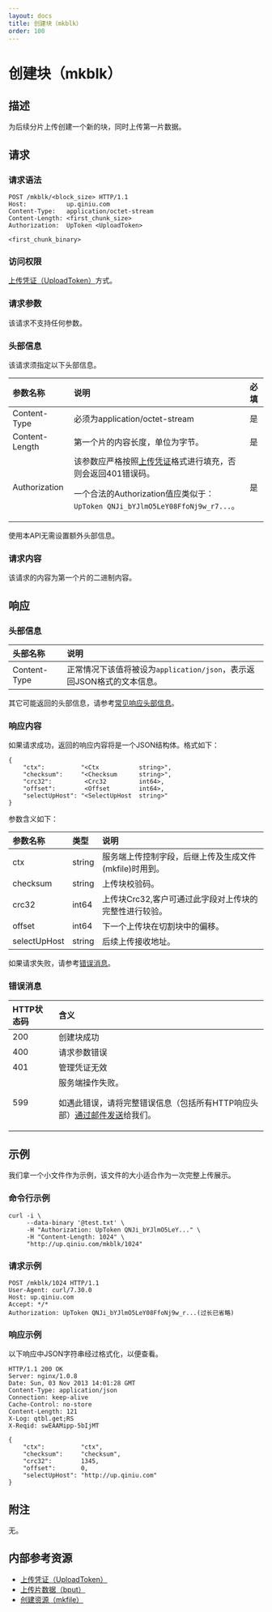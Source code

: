 ```yaml
---
layout: docs
title: 创建块（mkblk）
order: 100
---
```


<a id="mkblk"></a>
# 创建块（mkblk）

<a id="mkblk-description"></a>
## 描述

为后续分片上传创建一个新的块，同时上传第一片数据。

<a id="mkblk-request"></a>
## 请求

<a id="mkblk-request-syntax"></a>
### 请求语法

```
POST /mkblk/<block_size> HTTP/1.1
Host:           up.qiniu.com
Content-Type:   application/octet-stream
Content-Length: <first_chunk_size>
Authorization:  UpToken <UploadToken>

<first_chunk_binary>
```

<a id="mkblk-request-auth"></a>
### 访问权限

[上传凭证（UploadToken）][uploadTokenHref]方式。

<a id="mkblk-request-params"></a>
### 请求参数

该请求不支持任何参数。

<a id="mkblk-request-headers"></a>
### 头部信息

该请求须指定以下头部信息。

参数名称       | 说明                              | 必填
:------------- | :-------------------------------- | :-------
Content-Type   | 必须为application/octet-stream    | 是
Content-Length | 第一个片的内容长度，单位为字节。  | 是
Authorization  | 该参数应严格按照[上传凭证][uploadTokenHref]格式进行填充，否则会返回401错误码。<p>一个合法的Authorization值应类似于：`UpToken QNJi_bYJlmO5LeY08FfoNj9w_r7...`。 | 是

使用本API无需设置额外头部信息。  

<a id="mkblk-request-body"></a>
### 请求内容

该请求的内容为第一个片的二进制内容。

<a id="mkblk-response"></a>
## 响应

<a id="mkblk-response-headers"></a>
### 头部信息

头部名称      | 说明                              
:------------ | :--------------------------------------------------------------------
Content-Type  | 正常情况下该值将被设为`application/json`，表示返回JSON格式的文本信息。

其它可能返回的头部信息，请参考[常见响应头部信息][commonHttpResponseHeaderHref]。

<a id="mkblk-response-body"></a>
### 响应内容

如果请求成功，返回的响应内容将是一个JSON结构体。格式如下：

```
{
	"ctx":          "<Ctx           string>", 
    "checksum":     "<Checksum      string>",
    "crc32":         <Crc32         int64>,
    "offset":        <Offset        int64>,
    "selectUpHost": "<SelectUpHost  string>"
}
```

参数含义如下：

参数名称       | 类型   | 说明
:------------- | :----- | :------------------------------
ctx            | string | 服务端上传控制字段，后继上传及生成文件(mkfile)时用到。
checksum       | string | 上传块校验码。
crc32          | int64  | 上传块Crc32,客户可通过此字段对上传块的完整性进行较验。
offset         | int64  | 下一个上传块在切割块中的偏移。
selectUpHost   | string | 后续上传接收地址。

如果请求失败，请参考[错误消息](#error-messages)。

<a id="mkblk-error-messages"></a>
### 错误消息

HTTP状态码 | 含义
:--------- | :--------------------------
200        | 创建块成功
400	       | 请求参数错误
401        | 管理凭证无效
599	       | 服务端操作失败。<p>如遇此错误，请将完整错误信息（包括所有HTTP响应头部）[通过邮件发送][sendBugReportHref]给我们。

<a id="mkblk-examples"></a>
## 示例

我们拿一个小文件作为示例，该文件的大小适合作为一次完整上传展示。  

<a id="mkblk-example1-command"></a>
### 命令行示例

```
curl -i \
     --data-binary '@test.txt' \
     -H "Authorization: UpToken QNJi_bYJlmO5LeY..." \
     -H "Content-Length: 1024" \
     "http://up.qiniu.com/mkblk/1024"
```

<a id="mkblk-example1-request"></a>
### 请求示例

```
POST /mkblk/1024 HTTP/1.1
User-Agent: curl/7.30.0
Host: up.qiniu.com
Accept: */*
Authorization: UpToken QNJi_bYJlmO5LeY08FfoNj9w_r...(过长已省略)
```

<a id="mkblk-example1-response"></a>
### 响应示例

以下响应中JSON字符串经过格式化，以便查看。

```
HTTP/1.1 200 OK
Server: nginx/1.0.8
Date: Sun, 03 Nov 2013 14:01:28 GMT
Content-Type: application/json
Connection: keep-alive
Cache-Control: no-store
Content-Length: 121
X-Log: qtbl.get;RS
X-Reqid: swEAAMipp-5bIjMT

{
	"ctx":          "ctx", 
    "checksum":     "checksum",
    "crc32":        1345,
    "offset":       0,
    "selectUpHost": "http://up.qiniu.com"
}
```

<a id="mkblk-remarks"></a>
## 附注

无。

<a id="mkblk-internal-resources"></a>
## 内部参考资源

- [上传凭证（UploadToken）][uploadTokenHref]
- [上传片数据（bput）](bput.html)
- [创建资源（mkfile）](mkfile.html)

[sendBugReportHref]:            mailto:support@qiniu.com?subject=599错误日志     "发送错误报告"
[uploadTokenHref]:              ../security/upload-token.html                    "上传凭证"
[commonHttpResponseHeaderHref]: ../extended-headers.html                         "常见响应头部信息"
